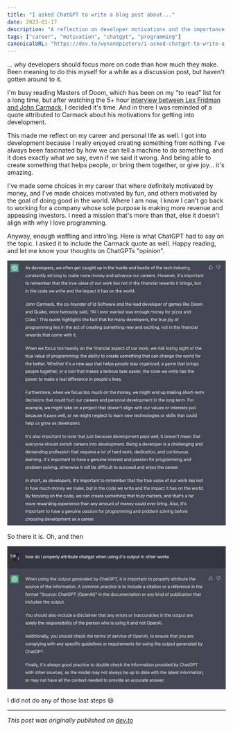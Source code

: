 ```yaml
---
title: "I asked ChatGPT to write a blog post about..."
date: 2023-01-17
description: "A reflection on developer motivations and the importance of focusing on code over compensation"
tags: ["career", "motivation", "chatgpt", "programming"]
canonicalURL: "https://dev.to/wynandpieters/i-asked-chatgpt-to-write-a-blog-post-about-5h59"
---
```


... why developers should focus more on code than how much they make. Been meaning to do this myself for a while as a discussion post, but haven't gotten around to it.

I'm busy reading Masters of Doom, which has been on my "to read" list for a long time, but after watching the 5+ hour [interview between Lex Fridman and John Carmack](https://www.youtube.com/watch?v=I845O57ZSy4), I decided it's time. And in there I was reminded of a quote attributed to Carmack about his motivations for getting into development.

This made me reflect on my career and personal life as well. I got into development because I really enjoyed creating something from nothing. I've always been fascinated by how we can tell a machine to do something, and it does exactly what we say, even if we said it wrong. And being able to create something that helps people, or bring them together, or give joy... it's amazing.

I've made some choices in my career that where definitely motivated by money, and I've made choices motivated by fun, and others motivated by the goal of doing good in the world. Where I am now, I know I can't go back to working for a company whose sole purpose is making more revenue and appeasing investors. I need a mission that's more than that, else it doesn't align with why I love programming.

Anyway, enough waffling and intro'ing. Here is what ChatGPT had to say on the topic. I asked it to include the Carmack quote as well. Happy reading, and let me know your thoughts on ChatGPTs "opinion".

![screenshot of chatGPT output](images/o8o9ncd69edps0r3ydsq.png)

So there it is. Oh, and then

![screenshot of how to attribute chatGPT](images/w2hjvfmic6rtv2rvomh0.png)

I did not do any of those last steps 😆

---
*This post was originally published on [dev.to](https://dev.to/wynandpieters/i-asked-chatgpt-to-write-a-blog-post-about-5h59)* 